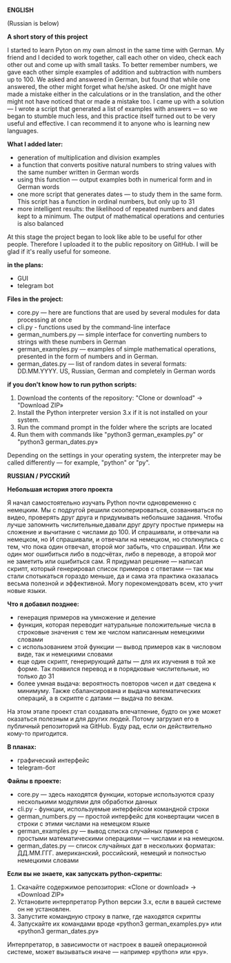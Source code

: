 <b>ENGLISH</b>

(Russian is below)

<b>A short story of this project</b>

I started to learn Pyton on my own almost in the same time with German.
My friend and I decided to work together, call each other on video, check each other out and come up with small tasks. To better remember numbers, we gave each other simple examples of addition and subtraction with numbers up to 100. We asked and answered in German, but found that while one answered, the other might forget what he/she asked. Or one might have made a mistake either in the calculations or in the translation, and the other might not have noticed that or made a mistake too. I came up with a solution — I wrote a script that generated a list of examples with answers — so we began to stumble much less, and this practice itself turned out to be very useful and effective. I can recommend it to anyone who is learning new languages.

<b>What I added later:</b>
* generation of multiplication and division examples
* a function that converts positive natural numbers to string values with the same number written in German words
* using this function — output examples both in numerical form and in German words
* one more script that generates dates — to study them in the same form. This script has a function in ordinal numbers, but only up to 31
* more intelligent results: the likelihood of repeated numbers and dates kept to a minimum. The output of mathematical operations and centuries is also balanced

At this stage the project began to look like able to be useful for other people. Therefore I uploaded it to the public repository on GitHub. I will be glad if it's really useful for someone.

<b>in the plans:</b>
* GUI
* telegram bot

<b>Files in the project:</b>
* core.py — here are functions that are used by several modules for data processing at once
* cli.py - functions used by the command-line interface
* german_numbers.py — simple interface for converting numbers to strings with these numbers in German
* german_examples.py — examples of simple mathematical operations, presented in the form of numbers and in German.
* german_dates.py — list of random dates in several formats: DD.MM.YYYY. US, Russian, German and completely in German words

<b>if you don't know how to run python scripts:</b>
1. Download the contents of the repository: "Clone or download" → "Download ZIP»
2. Install the Python interpreter version 3.x if it is not installed on your system.
3. Run the command prompt in the folder where the scripts are located
4. Run them with commands like "python3 german_examples.py" or "python3 german_dates.py»

Depending on the settings in your operating system, the interpreter may be called differently — for example, "python" or "py".


<b> RUSSIAN / РУССКИЙ </b>

<b>Небольшая история этого проекта</b>

Я начал самостоятельно изучать Python почти одновременно с немецким.
Мы с подругой решили скооперироваться, созваниваться по видео, проверять друг друга и придумывать небольшие задания. Чтобы лучше запомнить числительные,давали друг другу простые примеры на сложение и вычитание с числами до 100. И спрашивали, и отвечали на немецком, но И спрашивали, и отвечали на немецком, но столкнулись с тем, что пока один отвечал, второй мог забыть, что спрашивал. Или же один мог ошибиться либо в подсчётах, либо в переводе, а второй мог не заметить или ошибиться сам. Я придумал решение — написал скрипт, который генерировал список примеров с ответами — так мы стали спотыкаться гораздо меньше, да и сама эта практика оказалась весьма полезной и эффективной. Могу порекомендовать всем, кто учит новые языки.

<b>Что я добавил позднее:</b>
*	генерация примеров на умножение и деление
*	функция, которая переводит натуральные положительные числа в строковые значения с тем же числом написанным немецкими словами
*	с использованием этой функции — вывод примеров как в числовом виде, так и немецкими словами
*	еще один скрипт, генерирующий даты — для их изучения в той же форме. Так появился перевод и в порядковые числительные, но только до 31
*	более умная выдача: вероятность повторов чисел и дат сведена к минимуму. Также сбалансирована и выдача математических операций, а в скрипте с датами — выдача по векам.

На этом этапе проект стал создавать впечатление, будто он уже может оказаться полезным и для других людей. Потому загрузил его в публичный репозиторий на GitHub. Буду рад, если он действительно кому-то пригодится.

<b>В планах:</b>
*	графический интерфейс
*	telegram-бот

<b>Файлы в проекте:</b>
*	core.py — здесь находятся функции, которые используются сразу несколькими модулями для обработки данных
*	cli.py - функции, используемые интерфейсом командной строки
*	german_numbers.py — простой интерфейс для конвертации чисел в строки с этими числами на немецком языке
*	german_examples.py — вывод списка случайных примеров с простыми математическими операциями — числами и на немецком.
*	german_dates.py — список случайных дат в нескольких форматах: ДД.ММ.ГГГ. американский, российский, немеций и полностью немецкими словами

<b>Если вы не знаете, как запускать python-скрипты:</b>
1.	Скачайте содержимое репозитория: «Clone or download» → «Download ZIP»
2.	Установите интерпретатор Python версии 3.x, если в вашей системе он не установлен. 
3.	Запустите командную строку в папке, где находятся скрипты
4.	Запускайте их командами вроде «python3 german_examples.py» или «python3 german_dates.py»

Интерпретатор, в зависимости от настроек в вашей операционной системе, может вызываться иначе — например «python» или «py».

